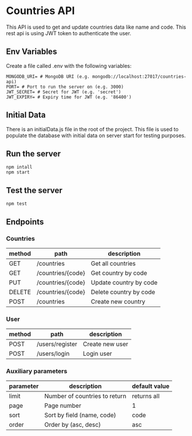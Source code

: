 # Countries API

This API is used to get and update countries data like name and code. This rest api is using JWT token to authenticate the user.

## Env Variables

Create a file called .env with the following variables:

    MONGODB_URI= # MongoDB URI (e.g. mongodb://localhost:27017/countries-api)
    PORT= # Port to run the server on (e.g. 3000)
    JWT_SECRET= # Secret for JWT (e.g. 'secret')
    JWT_EXPIRY= # Expiry time for JWT (e.g. '86400')

## Initial Data

There is an initialData.js file in the root of the project. This file is used to populate the database with initial data on server start for testing purposes.

## Run the server

    npm intall
    npm start

## Test the server

    npm test

## Endpoints

### Countries

| method | path              | description            |
| ------ | ----------------- | ---------------------- |
| GET    | /countries        | Get all countries      |
| GET    | /countries/{code} | Get country by code    |
| PUT    | /countries/{code} | Update country by code |
| DELETE | /countries/{code} | Delete country by code |
| POST   | /countries        | Create new country     |

### User

| method | path              | description            |
| ------ | ----------------- | ---------------------- |
| POST   | /users/register   | Create new user        |
| POST   | /users/login      | Login user             |

### Auxiliary parameters

| parameter | description                   | default value |
| --------- | ----------------------------- | ------------- |
| limit     | Number of countries to return | returns all   |
| page      | Page number                   | 1             |
| sort      | Sort by field (name, code)    | code          |
| order     | Order by (asc, desc)          | asc           |
